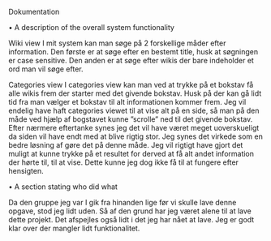 Dokumentation


•	A description of the overall system functionality

Wiki view
I mit system kan man søge på 2 forskellige måder efter information. Den første er at søge efter en bestemt title, husk at søgningen er case sensitive. Den anden er at søge efter wikis der bare indeholder et ord man vil søge efter.

Categories view
I categories view kan man ved at trykke på et bokstav få alle wikis frem der starter med det givende bokstav. Husk på der kan gå lidt tid fra man vælger et bokstav til alt informationen kommer frem. Jeg vil endelig have haft categories viewet til at vise alt på en side, så man på den måde ved hjælp af bogstavet kunne ”scrolle” ned til det givende bokstav. Efter nærmere eftertanke synes jeg det vil have været meget uoverskueligt da siden vil have endt med at blive rigtig stor. Jeg synes det virkede som en bedre løsning af gøre det på denne måde. Jeg vil rigtigt have gjort det muligt at kunne trykke på et resultet for derved at få alt andet information der hørte til, til at vise. Dette kunne jeg dog ikke få til at fungere efter hensigten.

•	A section stating who did what  

Da den gruppe jeg var I gik fra hinanden lige før vi skulle lave denne opgave, stod jeg lidt uden. Så af den grund har jeg været alene til at lave dette projekt. Det afspejles også lidt i det jeg har nået at lave. Jeg er godt klar over der mangler lidt funktionalitet. 
